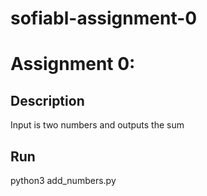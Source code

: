 # sofiabl-assignment-0

# Assignment 0:
## Description
Input is two numbers and outputs the sum
## Run
python3 add_numbers.py
